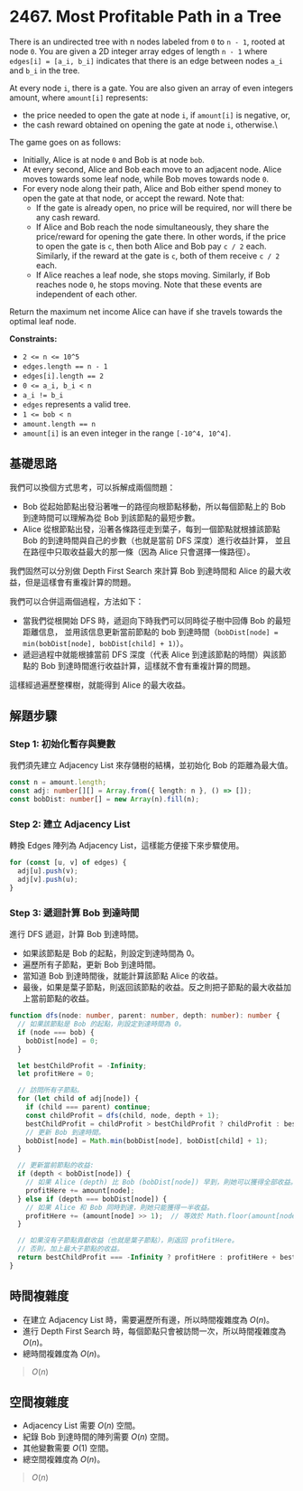 # 2467. Most Profitable Path in a Tree

There is an undirected tree with n nodes labeled from `0` to `n - 1`, rooted at node `0`. 
You are given a 2D integer array edges of length `n - 1` 
where `edges[i] = [a_i, b_i]` indicates that there is an edge between nodes `a_i` and `b_i` in the tree.

At every node `i`, there is a gate. 
You are also given an array of even integers amount, where `amount[i]` represents:

- the price needed to open the gate at node `i`, if `amount[i]` is negative, or,
- the cash reward obtained on opening the gate at node `i`, otherwise.\

The game goes on as follows:

- Initially, Alice is at node `0` and Bob is at node `bob`.
- At every second, Alice and Bob each move to an adjacent node. Alice moves towards some leaf node, while Bob moves towards node `0`.
- For every node along their path, Alice and Bob either spend money to open the gate at that node, or accept the reward. 
  Note that:
  - If the gate is already open, no price will be required, nor will there be any cash reward.
  - If Alice and Bob reach the node simultaneously, they share the price/reward for opening the gate there. 
    In other words, if the price to open the gate is `c`, then both Alice and Bob pay `c / 2` each. 
    Similarly, if the reward at the gate is `c`, both of them receive `c / 2` each.
  - If Alice reaches a leaf node, she stops moving. Similarly, if Bob reaches node `0`, he stops moving. 
    Note that these events are independent of each other.

Return the maximum net income Alice can have if she travels towards the optimal leaf node.

**Constraints:**

- `2 <= n <= 10^5`
- `edges.length == n - 1`
- `edges[i].length == 2`
- `0 <= a_i, b_i < n`
- `a_i != b_i`
- `edges` represents a valid tree.
- `1 <= bob < n`
- `amount.length == n`
- `amount[i]` is an even integer in the range `[-10^4, 10^4]`.

## 基礎思路

我們可以換個方式思考，可以拆解成兩個問題：

- Bob 從起始節點出發沿著唯一的路徑向根節點移動，所以每個節點上的 Bob 到達時間可以理解為從 Bob 到該節點的最短步數。
- Alice 從根節點出發，沿著各條路徑走到葉子，每到一個節點就根據該節點 Bob 的到達時間與自己的步數（也就是當前 DFS 深度）進行收益計算，
並且在路徑中只取收益最大的那一條（因為 Alice 只會選擇一條路徑）。

我們固然可以分別做 Depth First Search 來計算 Bob 到達時間和 Alice 的最大收益，但是這樣會有重複計算的問題。

我們可以合併這兩個過程，方法如下：

- 當我們從根開始 DFS 時，遞迴向下時我們可以同時從子樹中回傳 Bob 的最短距離信息，
  並用該信息更新當前節點的 bob 到達時間（`bobDist[node] = min(bobDist[node], bobDist[child] + 1)`）。
- 遞迴過程中就能根據當前 DFS 深度（代表 Alice 到達該節點的時間）與該節點的 Bob 到達時間進行收益計算，這樣就不會有重複計算的問題。

這樣經過遍歷整棵樹，就能得到 Alice 的最大收益。

## 解題步驟

### Step 1: 初始化暫存與變數

我們須先建立 Adjacency List 來存儲樹的結構，並初始化 Bob 的距離為最大值。

```typescript
const n = amount.length;
const adj: number[][] = Array.from({ length: n }, () => []);
const bobDist: number[] = new Array(n).fill(n);
```

### Step 2: 建立 Adjacency List

轉換 Edges 陣列為 Adjacency List，這樣能方便接下來步驟使用。

```typescript
for (const [u, v] of edges) {
  adj[u].push(v);
  adj[v].push(u);
}
```

### Step 3: 遞迴計算 Bob 到達時間

進行 DFS 遞迴，計算 Bob 到達時間。
- 如果該節點是 Bob 的起點，則設定到達時間為 0。
- 遍歷所有子節點，更新 Bob 到達時間。
- 當知道 Bob 到達時間後，就能計算該節點 Alice 的收益。
- 最後，如果是葉子節點，則返回該節點的收益。反之則把子節點的最大收益加上當前節點的收益。

```typescript
function dfs(node: number, parent: number, depth: number): number {
  // 如果該節點是 Bob 的起點，則設定到達時間為 0。
  if (node === bob) {
    bobDist[node] = 0;
  }

  let bestChildProfit = -Infinity;
  let profitHere = 0;

  // 訪問所有子節點。
  for (let child of adj[node]) {
    if (child === parent) continue;
    const childProfit = dfs(child, node, depth + 1);
    bestChildProfit = childProfit > bestChildProfit ? childProfit : bestChildProfit;
    // 更新 Bob 到達時間。
    bobDist[node] = Math.min(bobDist[node], bobDist[child] + 1);
  }

  // 更新當前節點的收益:
  if (depth < bobDist[node]) {
    // 如果 Alice (depth) 比 Bob (bobDist[node]) 早到，則她可以獲得全部收益。
    profitHere += amount[node];
  } else if (depth === bobDist[node]) {
    // 如果 Alice 和 Bob 同時到達，則她只能獲得一半收益。
    profitHere += (amount[node] >> 1);  // 等效於 Math.floor(amount[node]/2)
  }

  // 如果沒有子節點貢獻收益（也就是葉子節點），則返回 profitHere。
  // 否則，加上最大子節點的收益。
  return bestChildProfit === -Infinity ? profitHere : profitHere + bestChildProfit;
}
```

## 時間複雜度

- 在建立 Adjacency List 時，需要遍歷所有邊，所以時間複雜度為 $O(n)$。
- 進行 Depth First Search 時，每個節點只會被訪問一次，所以時間複雜度為 $O(n)$。
- 總時間複雜度為 $O(n)$。

> $O(n)$

## 空間複雜度

- Adjacency List 需要 $O(n)$ 空間。
- 紀錄 Bob 到達時間的陣列需要 $O(n)$ 空間。
- 其他變數需要 $O(1)$ 空間。
- 總空間複雜度為 $O(n)$。

> $O(n)$
